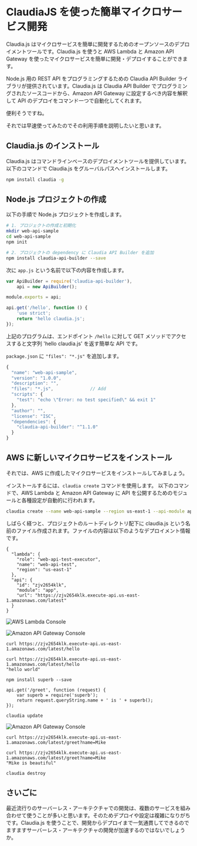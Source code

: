 # ClaudiaJS を使った簡単マイクロサービス開発
Claudia.js はマイクロサービスを簡単に開発するためのオープンソースのデプロイメントツールです。Claudia.js を使うと AWS Lambda と Amazon API Gateway を使ったマイクロサービスを簡単に開発・デプロイすることができます。

Node.js 用の REST API をプログラミングするための Claudia API Builder ライブラリが提供されています。Claudia.js は Claudia API Builder でプログラミングされたソースコードから、Amazon API Gateway に設定するべき内容を解釈して API のデプロイをコマンド一つで自動化してくれます。

便利そうですね。

それでは早速使ってみたのでその利用手順を説明したいと思います。



## Claudia.js のインストール
Claudia.js はコマンドラインベースのデプロイメントツールを提供しています。以下のコマンドで Claudia.js をグルーバルパスへインストールします。

``` bash
npm install claudia -g

```

## Node.js プロジェクトの作成
以下の手順で Node.js プロジェクトを作成します。

``` bash
# 1. プロジェクトの作成と初期化
mkdir web-api-sample
cd web-api-sample
npm init

# 2. プロジェクトの dependency に Claudia API Builder を追加
npm install claudia-api-builder --save
```

次に `app.js` という名前で以下の内容を作成します。

``` javascript
var ApiBuilder = require('claudia-api-builder'),
	api = new ApiBuilder();

module.exports = api;

api.get('/hello', function () {
	'use strict';
	return 'hello claudia.js';
});
```

上記のプログラムは、エンドポイント `/hello` に対して GET メソッドでアクセスすると文字列 'hello claudia.js' を返す簡単な API です。

`package.json` に `"files": "*.js"` を追加します。

``` javascript
{
  "name": "web-api-sample",
  "version": "1.0.0",
  "description": "",
  "files": "*.js",              // Add
  "scripts": {
    "test": "echo \"Error: no test specified\" && exit 1"
  },
  "author": "",
  "license": "ISC",
  "dependencies": {
    "claudia-api-builder": "^1.1.0"
  }
}

```

## AWS に新しいマイクロサービスをインストール
それでは、AWS に作成したマイクロサービスをインストールしてみましょう。

インストールするには、`claudia create` コマンドを使用します。
以下のコマンドで、AWS Lambda と Amazon API Gateway に API を公開するためのモジュールと各種設定が自動的に行われます。

``` bash
claudia create --name web-api-sample --region us-east-1 --api-module app
```

しばらく経つと、プロジェクトのルートディレクトリ配下に claudia.js という名前のファイル作成されます。ファイルの内容は以下のようなデプロイメント情報です。

```
{
  "lambda": {
    "role": "web-api-test-executor",
    "name": "web-api-test",
    "region": "us-east-1"
  },
  "api": {
    "id": "zjv2654klk",
    "module": "app",
    "url": "https://zjv2654klk.execute-api.us-east-1.amazonaws.com/latest"
  }
}
```


![AWS Lambda Console](https://raw.githubusercontent.com/KunihikoKido/docs/master/images/aws-lambda-microservices-with-claudiajs-1.png)

![Amazon API Gateway Console](https://raw.githubusercontent.com/KunihikoKido/docs/master/images/aws-lambda-microservices-with-claudiajs-2.png)



```
curl https://zjv2654klk.execute-api.us-east-1.amazonaws.com/latest/hello
```


```
curl https://zjv2654klk.execute-api.us-east-1.amazonaws.com/latest/hello
"hello world"
```


```
npm install superb --save
```

```
api.get('/greet', function (request) {
	var superb = require('superb');
	return request.queryString.name + ' is ' + superb();
});
```


```
claudia update
```

![Amazon API Gateway Console](https://raw.githubusercontent.com/KunihikoKido/docs/master/images/aws-lambda-microservices-with-claudiajs-3.png)


```
curl https://zjv2654klk.execute-api.us-east-1.amazonaws.com/latest/greet?name=Mike
```

```
curl https://zjv2654klk.execute-api.us-east-1.amazonaws.com/latest/greet?name=Mike
"Mike is beautiful"
```


```
claudia destroy
```


## さいごに
最近流行りのサーバーレス・アーキテクチャでの開発は、複数のサービスを組み合わせて使うことが多いと思います。そのためデプロイや設定は複雑になりがちです。Claudia.js を使うことで、開発からデプロイまで一気通貫してできるのでますますサーバーレス・アーキテクチャの開発が加速するのではないでしょうか。
